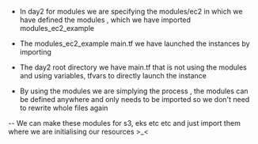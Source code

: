 - In day2 for modules we are specifying the modules/ec2 in which we have defined the modules , which we have imported modules_ec2_example 

- The modules_ec2_example main.tf we have launched the instances by importing 
- The day2 root directory we have main.tf that is not using the modules and using variables, tfvars to directly launch the instance 
- By using the modules we are simplying the process , the modules can be defined anywhere and only needs to be imported so we don't need to rewrite whole files again 

-- We can make these modules for s3, eks etc etc and just import them where we are initialising our resources >_<
